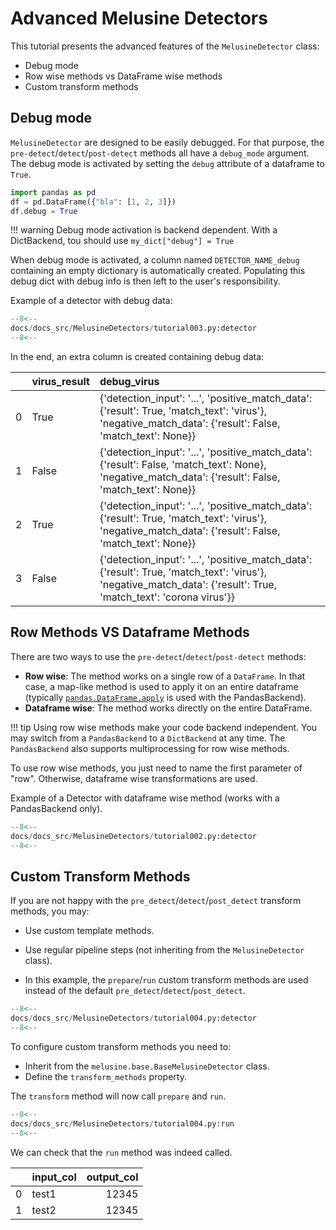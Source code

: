 # Advanced Melusine Detectors

This tutorial presents the advanced features of the `MelusineDetector` class:

- Debug mode
- Row wise methods vs DataFrame wise methods
- Custom transform methods

## Debug mode

`MelusineDetector` are designed to be easily debugged. For that purpose, the `pre-detect`/`detect`/`post-detect` methods all have a `debug_mode` argument. The debug mode is activated by setting the `debug` attribute of a dataframe to `True`.

```Python hl_lines="3"
import pandas as pd
df = pd.DataFrame({"bla": [1, 2, 3]})
df.debug = True
```

!!! warning
    Debug mode activation is backend dependent. With a DictBackend, tou should use `my_dict["debug"] = True`

When debug mode is activated, a column named `DETECTOR_NAME_debug` containing an empty dictionary is automatically created.
Populating this debug dict with debug info is then left to the user's responsibility. 

Example of a detector with debug data:

```Python hl_lines="21 22 37-53"
--8<--
docs/docs_src/MelusineDetectors/tutorial003.py:detector
--8<--
```

In the end, an extra column is created containing debug data:

|    | virus_result   | debug_virus                                                                                                                                                       |
|---:|:---------------|:------------------------------------------------------------------------------------------------------------------------------------------------------------------|
|  0 | True           | {'detection_input': '...', 'positive_match_data': {'result': True, 'match_text': 'virus'}, 'negative_match_data': {'result': False, 'match_text': None}}          |
|  1 | False          | {'detection_input': '...', 'positive_match_data': {'result': False, 'match_text': None}, 'negative_match_data': {'result': False, 'match_text': None}}            |
|  2 | True           | {'detection_input': '...', 'positive_match_data': {'result': True, 'match_text': 'virus'}, 'negative_match_data': {'result': False, 'match_text': None}}          |
|  3 | False          | {'detection_input': '...', 'positive_match_data': {'result': True, 'match_text': 'virus'}, 'negative_match_data': {'result': True, 'match_text': 'corona virus'}} |e          | {'detection_input': 'test\ncorona virus is annoying', 'positive_match_data': {'result': True, 'match_text': 'virus'}, 'negative_match_data': {'result': True, 'match_text': 'corona virus'}} |

## Row Methods VS Dataframe Methods

There are two ways to use the `pre-detect`/`detect`/`post-detect` methods:

- **Row wise**: The method works on a single row of a `DataFrame`. In that case, a map-like method is used to apply it on an entire dataframe (typically [`pandas.DataFrame.apply`](https://pandas.pydata.org/docs/reference/api/pandas.DataFrame.apply.html) is used with the PandasBackend).
- **Dataframe wise**: The method works directly on the entire DataFrame.

!!! tip
    Using row wise methods make your code backend independent. You may 
    switch from a `PandasBackend` to a `DictBackend` at any time. 
    The `PandasBackend` also supports multiprocessing for row wise methods.

To use row wise methods, you just need to name the first parameter of "row". Otherwise, dataframe wise transformations are used.

Example of a Detector with dataframe wise method (works with a PandasBackend only).

```Python hl_lines="22 28 39"
--8<--
docs/docs_src/MelusineDetectors/tutorial002.py:detector
--8<--
```

## Custom Transform Methods

If you are not happy with the `pre_detect`/`detect`/`post_detect` transform methods, you may: 

- Use custom template methods.
- Use regular pipeline steps (not inheriting from the `MelusineDetector` class).

- In this example, the `prepare`/`run` custom transform methods are used instead of the default `pre_detect`/`detect`/`post_detect`.

```Python
--8<--
docs/docs_src/MelusineDetectors/tutorial004.py:detector
--8<--
```

To configure custom transform methods you need to: 

- Inherit from the `melusine.base.BaseMelusineDetector` class.
- Define the `transform_methods` property.

The `transform` method will now call `prepare` and `run`.

```Python
--8<--
docs/docs_src/MelusineDetectors/tutorial004.py:run
--8<--
```

We can check that the `run` method was indeed called.

|    | input_col   |   output_col |
|---:|:------------|-------------:|
|  0 | test1       |        12345 |
|  1 | test2       |        12345 |
